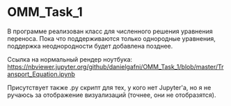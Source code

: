 # OMM_Task_1

В программе реализован класс для численного решения уравнения переноса. 
Пока что поддерживаются только однородные уравнения, поддержка неоднородности будет добавлена позднее.

Ссылка на нормальный рендер ноутбука:
https://nbviewer.jupyter.org/github/danielgafni/OMM_Task_1/blob/master/Transport_Equation.ipynb

Присутствует также .py скрипт для тех, у кого нет Jupyter'а, но я не ручаюсь за отображение визуализаций (точнее, они не отобразятся).